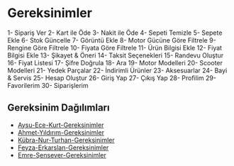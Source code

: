 # Gereksinimler

1- Sipariş Ver
2- Kart ile Öde
3- Nakit ile Öde
4- Sepeti Temizle
5- Sepete Ekle
6- Stok Güncelle
7- Görüntü Ekle
8- Motor Gücüne Göre Filtrele
9- Rengine Göre Filtrele
10- Fiyata Göre Filtrele
11- Ürün Bilgisi Ekle
12- Fiyat Bilgisi Ekle
13- Şikayet & Öneri
14- Taksit Seçenekleri 
15- Randevu Oluştur
16- Fiyat Listesi 
17- Şifre Doğrula
18- Ara
19- Motor Modelleri
20- Scooter Modelleri
21- Yedek Parçalar
22- İndirimli Ürünler
23- Aksesuarlar
24- Bayi & Servis
25- Hesap Oluştur
26- Giriş Yap
27- Çıkış Yap
28- Profilim
29- Favorilerim
30- Siparişlerim

## Gereksinim Dağılımları


- [Aysu-Ece-Kurt-Gereksinimler](Aysu-Ece-Kurt-Gereksinimler.md)
- [Ahmet-Yıldırım-Gereksinimler](Ahmet-Yıldırım-Gereksinimler.md)
- [Kübra-Nur-Turhan-Gereksinimler](Kübra-Nur-Turhan-Gereksinimler.md)
- [Feyza-Erkarslan-Gereksinimler](Feyza-Erkarslan-Gereksinimler.md)
- [Emre-Şensever-Gereksinimler](Emre-Şensever-Gereksinimler.md)
